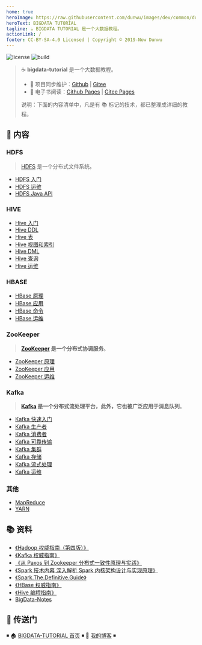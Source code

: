 ```yaml
---
home: true
heroImage: https://raw.githubusercontent.com/dunwu/images/dev/common/dunwu-logo-200.png
heroText: BIGDATA TUTORIAL
tagline: ☕ BIGDATA TUTORIAL 是一个大数据教程。
actionLink: /
footer: CC-BY-SA-4.0 Licensed | Copyright © 2019-Now Dunwu
---
```


![license](https://badgen.net/github/license/dunwu/bigdata-tutorial)
![build](https://api.travis-ci.com/dunwu/bigdata-tutorial.svg?branch=master)

> ☕ **bigdata-tutorial** 是一个大数据教程。
>
> - 🔁 项目同步维护：[Github](https://github.com/dunwu/bigdata-tutorial/) | [Gitee](https://gitee.com/turnon/bigdata-tutorial/)
> - 📖 电子书阅读：[Github Pages](https://dunwu.github.io/bigdata-tutorial/) | [Gitee Pages](http://turnon.gitee.io/bigdata-tutorial/)
>
> 说明：下面的内容清单中，凡是有 📚 标记的技术，都已整理成详细的教程。

## 📖 内容

### HDFS

> [HDFS](hdfs) 是一个分布式文件系统。

- [HDFS 入门](hdfs/hdfs-quickstart.md)
- [HDFS 运维](hdfs/hdfs-ops.md)
- [HDFS Java API](hdfs/hdfs-java-api.md)

### HIVE

- [Hive 入门](hive/hive-quickstart.md)
- [Hive DDL](hive/hive-ddl.md)
- [Hive 表](hive/hive-table.md)
- [Hive 视图和索引](hive/hive-index-and-view.md)
- [Hive DML](hive/hive-dml.md)
- [Hive 查询](hive/hive-query.md)
- [Hive 运维](hive/hive-ops.md)

### HBASE

- [HBase 原理](hbase/HBase原理.md)
- [HBase 应用](hbase/HBase应用.md)
- [HBase 命令](hbase/HBase命令.md)
- [HBase 运维](hbase/HBase运维.md)

### ZooKeeper

> **[ZooKeeper](zookeeper) 是一个分布式协调服务**。

- [ZooKeeper 原理](zookeeper/ZooKeeper原理.md)
- [ZooKeeper 应用](zookeeper/ZooKeeper应用.md)
- [ZooKeeper 运维](zookeeper/ZooKeeper运维.md)

### Kafka

> **[Kafka](kafka) 是一个分布式流处理平台，此外，它也被广泛应用于消息队列**。

- [Kafka 快速入门](kafka/Kafka快速入门.md)
- [Kafka 生产者](kafka/Kafka生产者.md)
- [Kafka 消费者](kafka/Kafka消费者.md)
- [Kafka 可靠传输](kafka/Kafka可靠传输.md)
- [Kafka 集群](kafka/Kafka集群.md)
- [Kafka 存储](kafka/Kafka存储.md)
- [Kafka 流式处理](kafka/Kafka流式处理.md)
- [Kafka 运维](kafka/Kafka运维.md)

### 其他

- [MapReduce](mapreduce/mapreduce.md)
- [YARN](yarn.md)

## 📚 资料

- [《Hadoop 权威指南（第四版）》](https://item.jd.com/12109713.html)
- [《Kafka 权威指南》](https://item.jd.com/12270295.html)
- [《从 Paxos 到 Zookeeper 分布式一致性原理与实践》](https://item.jd.com/11622772.html)
- [《Spark 技术内幕 深入解析 Spark 内核架构设计与实现原理》](https://book.douban.com/subject/26649141/)
- [《Spark.The.Definitive.Guide》](https://book.douban.com/subject/27035127/)
- [《HBase 权威指南》](https://book.douban.com/subject/10748460/)
- [《Hive 编程指南》](https://book.douban.com/subject/25791255/)
- [BigData-Notes](https://github.com/heibaiying/BigData-Notes)

## 🚪 传送门

◾ 🏠 [BIGDATA-TUTORIAL 首页](https://github.com/dunwu/bigdata-tutorial) ◾ 🎯 [我的博客](https://github.com/dunwu/blog) ◾
